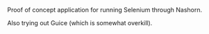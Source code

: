 Proof of concept application for running Selenium through Nashorn.

Also trying out Guice (which is somewhat overkill).